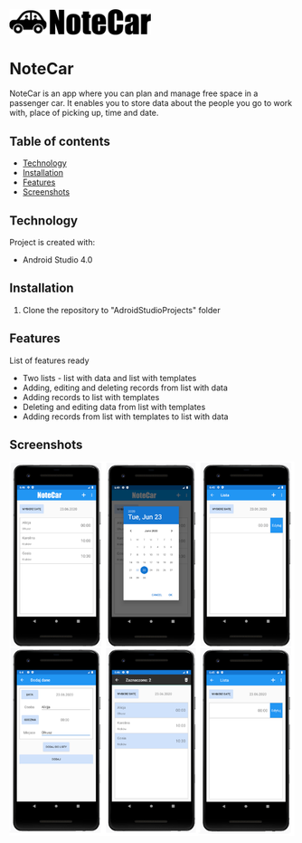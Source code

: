 <img src="./screenshots/logo.png" width="250" alt="Logo">

# NoteCar
NoteCar is an app where you can plan and manage free space in a passenger car. It enables you to store data about the people you go to work with, place of picking up, time and date.


## Table of contents
* [Technology](#technology)
* [Installation](#installation)
* [Features](#features)
* [Screenshots](#screenshots)


## Technology
Project is created with:
* Android Studio 4.0


## Installation

1. Clone the repository to "AdroidStudioProjects" folder


## Features
List of features ready
* Two lists - list with data and list with templates
* Adding, editing and deleting records from list with data
* Adding records to list with templates
* Deleting and editing data from list with templates
* Adding records from list with templates to list with data


## Screenshots
<p>
    <img src="./screenshots/screenshots.png" alt="Screenshots">
</p>